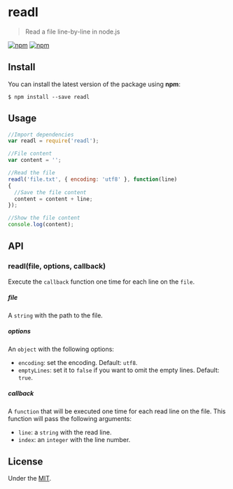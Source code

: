 # readl

> Read a file line-by-line in node.js

[![npm](https://img.shields.io/npm/v/readl.svg?style=flat-square)](https://www.npmjs.com/package/readl)
[![npm](https://img.shields.io/npm/dt/readl.svg?style=flat-square)](https://www.npmjs.com/package/readl)

## Install

You can install the latest version of the package using **npm**:

```
$ npm install --save readl
```

## Usage

```javascript
//Import dependencies
var readl = require('readl');

//File content
var content = '';

//Read the file
readl('file.txt', { encoding: 'utf8' }, function(line)
{
  //Save the file content
  content = content + line;
});

//Show the file content
console.log(content);
```

## API

### readl(file, options, callback)

Execute the `callback` function one time for each line on the `file`.

##### file

A `string` with the path to the file.

##### options

An `object` with the following options:

- `encoding`: set the encoding. Default: `utf8`.
- `emptyLines`: set it to `false` if you want to omit the empty lines. Default: `true`.

##### callback

A `function` that will be executed one time for each read line on the file. This function will pass the following arguments:

- `line`: a `string` with the read line.
- `index`: an `integer` with the line number.


## License

Under the [MIT](./LICENSE).
